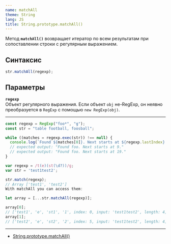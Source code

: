 ```yaml
---
name: matchAll
theme: String
lang: JS
title: String.prototype.matchAll()
---
```


Метод **`matchAll()`** возвращает итератор по всем результатам при сопоставлении строки с регулярным выражением.

## Синтаксис

```js
str.matchAll(regexp);
```

## Параметры

**`regexp`**<br />
Объект регулярного выражения. Если объект `obj` не-RegExp, он неявно преобразуется в `RegExp` с помощью `new RegExp(obj)`.

---

```js
const regexp = RegExp("foo*", "g");
const str = "table football, foosball";

while ((matches = regexp.exec(str)) !== null) {
  console.log(`Found ${matches[0]}. Next starts at ${regexp.lastIndex}.`);
  // expected output: "Found foo. Next starts at 9."
  // expected output: "Found foo. Next starts at 19."
}
```

```js
var regexp = /t(e)(st(\d?))/g;
var str = 'test1test2';

str.match(regexp);
// Array ['test1', 'test2']
With matchAll you can access them:

let array = [...str.matchAll(regexp)];

array[0];
// ['test1', 'e', 'st1', '1', index: 0, input: 'test1test2', length: 4]
array[1];
// ['test2', 'e', 'st2', '2', index: 5, input: 'test1test2', length: 4]
```

---

- [String.prototype.matchAll()](https://developer.mozilla.org/ru/docs/Web/JavaScript/Reference/Global_Objects/String/matchAll)
